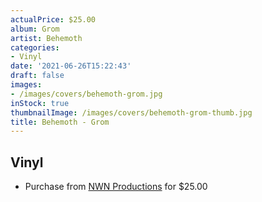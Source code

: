 ```yaml
---
actualPrice: $25.00
album: Grom
artist: Behemoth
categories:
- Vinyl
date: '2021-06-26T15:22:43'
draft: false
images:
- /images/covers/behemoth-grom.jpg
inStock: true
thumbnailImage: /images/covers/behemoth-grom-thumb.jpg
title: Behemoth - Grom
---
```


## Vinyl
* Purchase from [NWN Productions](http://shop.nwnprod.com/index.php?route=product/product&path=75&product_id=11190&sort=pd.name&order=ASC) for $25.00
